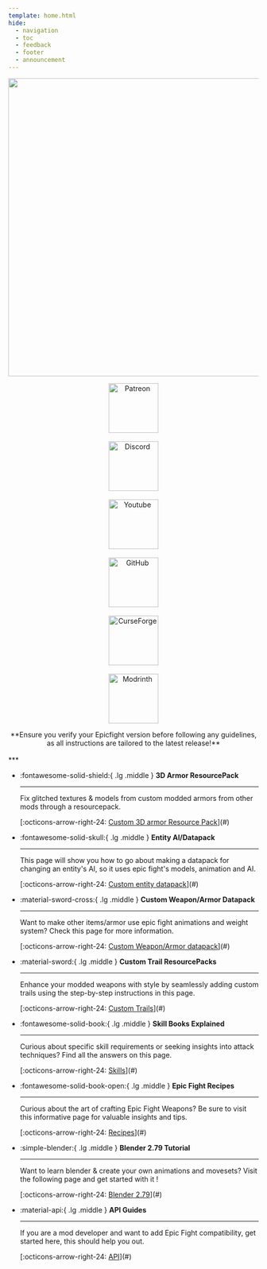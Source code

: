 ```yaml
---
template: home.html
hide:
  - navigation
  - toc
  - feedback
  - footer
  - announcement
---
```

<p align="center">  <img src="https://raw.githubusercontent.com/MetalKnight56/EpicFight-Files/976a40176846144eb926850a56ad1003998c51ce/Images/logo_wiki.svg" width="2072" height="600">  </p>
<center>
<p>
  <div class="grow-effect">
    <a title="Patreon" href="https://www.patreon.com/bePatron?u=53051224" target="_blank" rel="noopener noreferrer">
      <img src="https://raw.githubusercontent.com/MetalKnight56/EpicFight-Files/3501a5ba6cc42c29cc211045985ce9fc5655cc38/Icons/SVG/patreon.svg" alt="Patreon" width="100" height="100" />
    </a>
  </div>
  &nbsp;
  <div class="grow-effect">
    <a title="Discord" href="https://discord.com/invite/NbAJwj8RHg" target="_blank" rel="noopener noreferrer">
      <img src="https://raw.githubusercontent.com/MetalKnight56/EpicFight-Files/3501a5ba6cc42c29cc211045985ce9fc5655cc38/Icons/SVG/discord.svg" alt="Discord" width="100" height="100" />
    </a>
  </div>
  &nbsp;
  <div class="grow-effect">
    <a title="YouTube" href="https://www.youtube.com/@yesman4100" target="_blank" rel="noopener noreferrer">
      <img src="https://raw.githubusercontent.com/MetalKnight56/EpicFight-Files/3501a5ba6cc42c29cc211045985ce9fc5655cc38/Icons/SVG/youtube.svg" alt="Youtube" width="100" height="100" />
    </a>
  </div>
  &nbsp;
  <div class="grow-effect">
    <a title="GitHub" href="https://github.com/Yesssssman/epicfightmod/" target="_blank" rel="noopener noreferrer">
      <img src="https://raw.githubusercontent.com/MetalKnight56/EpicFight-Files/3501a5ba6cc42c29cc211045985ce9fc5655cc38/Icons/SVG/github.svg" alt="GitHub" width="100" height="100" />
    </a>
  </div>
  &nbsp;
  <div class="grow-effect">
    <a title="CurseForge" href="https://www.curseforge.com/minecraft/mc-mods/epic-fight-mod" target="_blank" rel="noopener noreferrer">
      <img src="https://raw.githubusercontent.com/MetalKnight56/EpicFight-Files/3501a5ba6cc42c29cc211045985ce9fc5655cc38/Icons/SVG/curseforge.svg" alt="CurseForge" width="100" height="100" />
    </a>
  </div>
  &nbsp;
  <div class="grow-effect">
    <a title="Modrinth" href="https://modrinth.com/mod/epic-fight" target="_blank" rel="noopener noreferrer">
      <img src="https://raw.githubusercontent.com/MetalKnight56/EpicFight-Files/286f1077e69cf7716a479ca580ca90221b120ccb/Icons/SVG/modrinth.svg" alt="Modrinth" width="100" height="100" />
    </a>
  </div>
</p>
</center>

<center> **Ensure you verify your Epicfight version before following any guidelines, as all instructions are tailored to the latest release!** </center><br>  
***

<div class="grid cards" markdown>


-   :fontawesome-solid-shield:{ .lg .middle } __3D Armor ResourcePack__

    ---

    Fix glitched textures & models from custom modded armors from other mods through a resourcepack.

    [:octicons-arrow-right-24: [Custom 3D armor Resource Pack](Armor/3Darmor_page1)](#)

-   :fontawesome-solid-skull:{ .lg .middle } __Entity AI/Datapack__

    ---

    This page will show you how to go about making a datapack for changing an entity's AI, so it uses epic fight's models, animation and AI.

    [:octicons-arrow-right-24: [Custom entity datapack](Guides/Entities/page1)](#)

-   :material-sword-cross:{ .lg .middle } __Custom Weapon/Armor Datapack__

    ---

    Want to make other items/armor use epic fight animations and weight system? Check this page for more information.

    [:octicons-arrow-right-24: [Custom Weapon/Armor datapack](Guides/Weapons/page1)](#)

-   :material-sword:{ .lg .middle } __Custom Trail ResourcePacks__

    ---

    Enhance your modded weapons with style by seamlessly adding custom trails using the step-by-step instructions in this page.

    [:octicons-arrow-right-24: [Custom Trails](Guides/Weapons/page3)](#) 
	
-   :fontawesome-solid-book:{ .lg .middle } __Skill Books Explained__

    ---

    Curious about specific skill requirements or seeking insights into attack techniques? Find all the answers on this page.

    [:octicons-arrow-right-24: [Skills](Misc/Gameplay/skills)](#)
	
-   :fontawesome-solid-book-open:{ .lg .middle } __Epic Fight Recipes__

    ---

    Curious about the art of crafting Epic Fight Weapons? Be sure to visit this informative page for valuable insights and tips.

    [:octicons-arrow-right-24: [Recipes](Misc/Gameplay/recipes)](#)
	
-   :simple-blender:{ .lg .middle } __Blender 2.79 Tutorial__

    ---

    Want to learn blender & create your own animations and movesets? Visit the following page and get started with it !

    [:octicons-arrow-right-24: [Blender 2.79](Guides/page1)](#)
	
-   :material-api:{ .lg .middle } __API Guides__

    ---

    If you are a mod developer and want to add Epic Fight compatibility, get started here, this should help you out.

    [:octicons-arrow-right-24: [API](API/Starting)](#)

</div>
